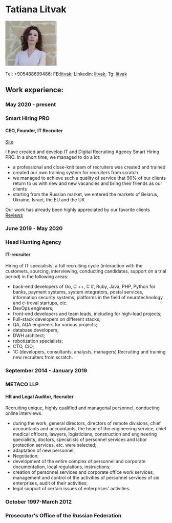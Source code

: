 # Tatiana Litvak
![Tatiana Litvak](/litvak1.jpg)

Tel: +905488699486;  FB:[litvak](https://www.facebook.com/tatiana.litvak.315);  Linkedin: [litvak](linkedin.com/in/tatiana-litvak-00603118a);  Tg: [litvak](https://t.me/Tatiana_Litvak)

## Work experience:

### May 2020 - present 
### Smart Hiring PRO
#### CEO, Founder, IT Recruiter
[Site](https://smarthiring.pro/en/)

I have created and develop IT and Digital Recruiting Agency Smart Hiring PRO.
In a short time, we managed to do a lot:
- a professional and close-knit team of recruiters was created and trained
- created our own training system for recruiters from scratch
- we managed to achieve such a quality of service that 90% of our clients return to us with new and new vacancies and bring their friends as our clients
- starting from the Russian market, we entered the markets of Belarus, Ukraine, Israel, the EU and the UK

Our work has already been highly appreciated by our favorite clients [Reviews](https://docs.google.com/document/d/1VN2UBfRB5hro7NZV7PQi05-UBwxdKDH_L85OX2sxwxA/edit?usp=sharing)

### June 2019 - May 2020
### Head Hunting Agency
#### IT-recruiter 

Hiring of IT specialists, a full recruiting cycle (interaction with the customers, sourcing, interviewing, conducting candidates, support on a trial period) in the following areas:
- baсk-end developers of Go, C ++, C #, Ruby, Java, PHP, Python for banks, payment systems, system integrators, postal services, information security systems, platforms in the field of neurotechnology and e-treval startups, etc.
- DevOps engineers;
- front-end developers and team leads, including for high-load projects;
- Full-stack developers on different stacks;
- QA, AQA engineers for various projects;
- database developers;
- DWH architect;
- robotization specialists;
- CTO, CIO;
- 1C (developers, consultants, analysts, managers)
Recruiting and training new recruiters from scratch.

### September 2014 - January 2019
### METACO LLP
#### HR and Legal Auditor, Recruiter

Recruiting unique, highly qualified and managerial personnel, conducting online interviews.
- during the work, general directors, directors of remote divisions, chief accountants and accountants, the head of the engineering service, chief medical officers, lawyers, logisticians, construction and engineering specialists, doctors, specialists of personnel services and labor protection services, etc. were selected;
- adaptation of new personnel;
- Negotiation;
- development of the entire complex of personnel and corporate documentation, local regulations, instructions;
- creation of personnel services and corporate office work services; management and control of the activities of personnel services of six enterprises, audit of their activities;
- legal support of certain issues of enterprises' activities. 

### October 1997-March 2012
### Prosecutor's Office of the Russian Federation
